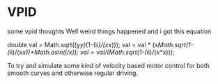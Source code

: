 # VPID
some vpid thoughts
Well weird things happened and i got this equation

double val = Math.sqrt((y*y)*(1-(i*i)/(x*x)));
		val = val * (x*Math.sqrt(1-(i*i)/(x*x))+Math.asin(i/x));
		val = val/(Math.sqrt(1-(i*i)/(x*x)));
   
To try and simulate some kind of velocity based motor control for both smooth curves and otherwise regular driving.
